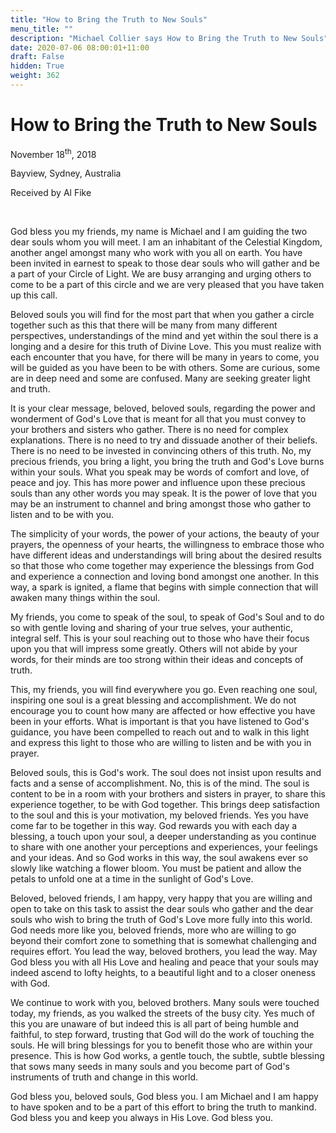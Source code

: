 ```yaml
---
title: "How to Bring the Truth to New Souls"
menu_title: ""
description: "Michael Collier says How to Bring the Truth to New Souls"
date: 2020-07-06 08:00:01+11:00
draft: False
hidden: True
weight: 362
---
```

# How to Bring the Truth to New Souls

November 18<sup>th</sup>, 2018

Bayview, Sydney, Australia

Received by Al Fike

 

God bless you my friends, my name is Michael and I am guiding the two dear souls whom you will meet. I am an inhabitant of the Celestial Kingdom, another angel amongst many who work with you all on earth. You have been invited in earnest to speak to those dear souls who will gather and be a part of your Circle of Light. We are busy arranging and urging others to come to be a part of this circle and we are very pleased that you have taken up this call.

Beloved souls you will find for the most part that when you gather a circle together such as this that there will be many from many different perspectives, understandings of the mind and yet within the soul there is a longing and a desire for this truth of Divine Love. This you must realize with each encounter that you have, for there will be many in years to come, you will be guided as you have been to be with others. Some are curious, some are in deep need and some are confused. Many are seeking greater light and truth. 

It is your clear message, beloved, beloved souls, regarding the power and wonderment of God's Love that is meant for all that you must convey to your brothers and sisters who gather. There is no need for complex explanations. There is no need to try and dissuade another of their beliefs. There is no need to be invested in convincing others of this truth. No, my precious friends, you bring a light, you bring the truth and God's Love burns within your souls. What you speak may be words of comfort and love, of peace and joy. This has more power and influence upon these precious souls than any other words you may speak. It is the power of love that you may be an instrument to channel and bring amongst those who gather to listen and to be with you.

The simplicity of your words, the power of your actions, the beauty of your prayers, the openness of your hearts, the willingness to embrace those who have different ideas and understandings will bring about the desired results so that those who come together may experience the blessings from God and experience a connection and loving bond amongst one another. In this way, a spark is ignited, a flame that begins with simple connection that will awaken many things within the soul. 

My friends, you come to speak of the soul, to speak of God's Soul and to do so with gentle loving and sharing of your true selves, your authentic, integral self. This is your soul reaching out to those who have their focus upon you that will impress some greatly. Others will not abide by your words, for their minds are too strong within their ideas and concepts of truth. 

This, my friends, you will find everywhere you go. Even reaching one soul, inspiring one soul is a great blessing and accomplishment. We do not encourage you to count how many are affected or how effective you have been in your efforts. What is important is that you have listened to God's guidance, you have been compelled to reach out and to walk in this light and express this light to those who are willing to listen and be with you in prayer.

Beloved souls, this is God's work. The soul does not insist upon results and facts and a sense of accomplishment. No, this is of the mind. The soul is content to be in a room with your brothers and sisters in prayer, to share this experience together, to be with God together. This brings deep satisfaction to the soul and this is your motivation, my beloved friends. Yes you have come far to be together in this way. God rewards you with each day a blessing, a touch upon your soul, a deeper understanding as you continue to share with one another your perceptions and experiences, your feelings and your ideas. And so God works in this way, the soul awakens ever so slowly like watching a flower bloom. You must be patient and allow the petals to unfold one at a time in the sunlight of God's Love. 

Beloved, beloved friends, I am happy, very happy that you are willing and open to take on this task to assist the dear souls who gather and the dear souls who wish to bring the truth of God's Love more fully into this world. God needs more like you, beloved friends, more who are willing to go beyond their comfort zone to something that is somewhat challenging and requires effort. You lead the way, beloved brothers, you lead the way. May God bless you with all His Love and healing and peace that your souls may indeed ascend to lofty heights, to a beautiful light and to a closer oneness with God. 

We continue to work with you, beloved brothers. Many souls were touched today, my friends, as you walked the streets of the busy city. Yes much of this you are unaware of but indeed this is all part of being humble and faithful, to step forward, trusting that God will do the work of touching the souls. He will bring blessings for you to benefit those who are within your presence. This is how God works, a gentle touch, the subtle, subtle blessing that sows many seeds in many souls and you become part of God's instruments of truth and change in this world.

God bless you, beloved souls, God bless you. I am Michael and I am happy to have spoken and to be a part of this effort to bring the truth to mankind. God bless you and keep you always in His Love. God bless you.